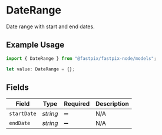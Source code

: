 # DateRange

Date range with start and end dates.

## Example Usage

```typescript
import { DateRange } from "@fastpix/fastpix-node/models";

let value: DateRange = {};
```

## Fields

| Field              | Type               | Required           | Description        |
| ------------------ | ------------------ | ------------------ | ------------------ |
| `startDate`        | *string*           | :heavy_minus_sign: | N/A                |
| `endDate`          | *string*           | :heavy_minus_sign: | N/A                |